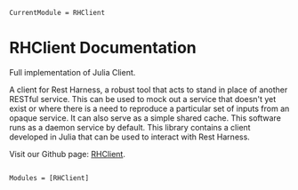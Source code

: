 ```@meta
CurrentModule = RHClient
```

# RHClient Documentation
Full implementation of Julia Client.

A client for Rest Harness, a robust tool that acts to stand in place of another RESTful service. This can be used to mock out a service that doesn't yet exist or where there is a need to reproduce a particular set of inputs from an opaque service. It can also serve as a simple shared cache. This software runs as a daemon service by default. This library contains a client developed in Julia that can be used to interact with Rest Harness.

Visit our Github page: [RHClient](https://github.com/BitRiders/RHClient.jl).
```@index
```

```@autodocs
Modules = [RHClient]
```
